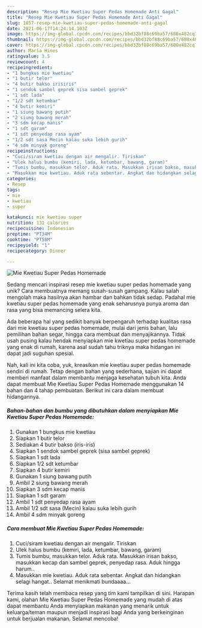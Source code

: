 ```yaml
---
description: "Resep Mie Kwetiau Super Pedas Homemade Anti Gagal"
title: "Resep Mie Kwetiau Super Pedas Homemade Anti Gagal"
slug: 1857-resep-mie-kwetiau-super-pedas-homemade-anti-gagal
date: 2021-06-17T14:24:14.103Z
image: https://img-global.cpcdn.com/recipes/bbd32bf88c69ba57/680x482cq70/mie-kwetiau-super-pedas-homemade-foto-resep-utama.jpg
thumbnail: https://img-global.cpcdn.com/recipes/bbd32bf88c69ba57/680x482cq70/mie-kwetiau-super-pedas-homemade-foto-resep-utama.jpg
cover: https://img-global.cpcdn.com/recipes/bbd32bf88c69ba57/680x482cq70/mie-kwetiau-super-pedas-homemade-foto-resep-utama.jpg
author: Maria Hines
ratingvalue: 3.5
reviewcount: 4
recipeingredient:
- "1 bungkus mie kwetiau"
- "1 butir telor"
- "4 butir bakso irisiris"
- "1 sendok sambel geprek sisa sambel geprek"
- "1 sdt lada"
- "1/2 sdt ketumbar"
- "4 butir kemiri"
- "1 siung bawang putih"
- "2 siung bawang merah"
- "3 sdm kecap manis"
- "1 sdt garam"
- "1 sdt penyedap rasa ayam"
- "1/2 sdt sasa Mecin kalau suka lebih gurih"
- "4 sdm minyak goreng"
recipeinstructions:
- "Cuci/siram kwetiau dengan air mengalir. Tiriskan"
- "Ulek halus bumbu (kemiri, lada, ketumbar, bawang, garam)"
- "Tumis bumbu, masukkan telor. Aduk rata. Masukkan irisan bakso, masukkan kecap dan sambel geprek, penyedap rasa. Aduk hingga harum.."
- "Masukkan mie kwetiau. Aduk rata sebentar. Angkat dan hidangkan selagi hangat.. Selamat menikmati bundaaaa..."
categories:
- Resep
tags:
- mie
- kwetiau
- super

katakunci: mie kwetiau super 
nutrition: 131 calories
recipecuisine: Indonesian
preptime: "PT34M"
cooktime: "PT58M"
recipeyield: "1"
recipecategory: Dinner

---
```



![Mie Kwetiau Super Pedas Homemade](https://img-global.cpcdn.com/recipes/bbd32bf88c69ba57/680x482cq70/mie-kwetiau-super-pedas-homemade-foto-resep-utama.jpg)

Sedang mencari inspirasi resep mie kwetiau super pedas homemade yang unik? Cara membuatnya memang susah-susah gampang. Kalau salah mengolah maka hasilnya akan hambar dan bahkan tidak sedap. Padahal mie kwetiau super pedas homemade yang enak seharusnya punya aroma dan rasa yang bisa memancing selera kita.

Ada beberapa hal yang sedikit banyak berpengaruh terhadap kualitas rasa dari mie kwetiau super pedas homemade, mulai dari jenis bahan, lalu pemilihan bahan segar, hingga cara membuat dan menyajikannya. Tidak usah pusing kalau hendak menyiapkan mie kwetiau super pedas homemade yang enak di rumah, karena asal sudah tahu triknya maka hidangan ini dapat jadi suguhan spesial.




Nah, kali ini kita coba, yuk, kreasikan mie kwetiau super pedas homemade sendiri di rumah. Tetap dengan bahan yang sederhana, sajian ini dapat memberi manfaat dalam membantu menjaga kesehatan tubuh kita. Anda dapat membuat Mie Kwetiau Super Pedas Homemade menggunakan 14 bahan dan 4 tahap pembuatan. Berikut ini cara dalam membuat hidangannya.

<!--inarticleads1-->

##### Bahan-bahan dan bumbu yang dibutuhkan dalam menyiapkan Mie Kwetiau Super Pedas Homemade:

1. Gunakan 1 bungkus mie kwetiau
1. Siapkan 1 butir telor
1. Sediakan 4 butir bakso (iris-iris)
1. Siapkan 1 sendok sambel geprek (sisa sambel geprek)
1. Siapkan 1 sdt lada
1. Siapkan 1/2 sdt ketumbar
1. Siapkan 4 butir kemiri
1. Gunakan 1 siung bawang putih
1. Ambil 2 siung bawang merah
1. Siapkan 3 sdm kecap manis
1. Siapkan 1 sdt garam
1. Ambil 1 sdt penyedap rasa ayam
1. Ambil 1/2 sdt sasa (Mecin) kalau suka lebih gurih
1. Ambil 4 sdm minyak goreng




<!--inarticleads2-->

##### Cara membuat Mie Kwetiau Super Pedas Homemade:

1. Cuci/siram kwetiau dengan air mengalir. Tiriskan
1. Ulek halus bumbu (kemiri, lada, ketumbar, bawang, garam)
1. Tumis bumbu, masukkan telor. Aduk rata. Masukkan irisan bakso, masukkan kecap dan sambel geprek, penyedap rasa. Aduk hingga harum..
1. Masukkan mie kwetiau. Aduk rata sebentar. Angkat dan hidangkan selagi hangat.. Selamat menikmati bundaaaa...




Terima kasih telah membaca resep yang tim kami tampilkan di sini. Harapan kami, olahan Mie Kwetiau Super Pedas Homemade yang mudah di atas dapat membantu Anda menyiapkan makanan yang menarik untuk keluarga/teman maupun menjadi inspirasi bagi Anda yang berkeinginan untuk berjualan makanan. Selamat mencoba!
